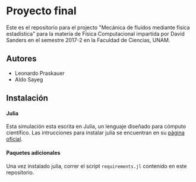 # Proyecto final

Este es el repositorio para el projecto "Mecánica de fluidos mediante física estadística" para la materia de Física Computacional impartida por David Sanders en el semestre 2017-2 en la Faculdad de Ciencias, UNAM.

## Autores
* Leonardo Praskauer
* Aldo Sayeg

## Instalación
#### Julia
Esta simulación esta escrita en Julia, un lenguaje diseñado para cómputo científico. Las intrucciones para instalar julia se encuentran en su [página oficial](https://julialang.org/downloads/).
#### Paquetes adicionales
Una vez instalado julia, correr el script `requirements.jl` contenido en este repositorio.


